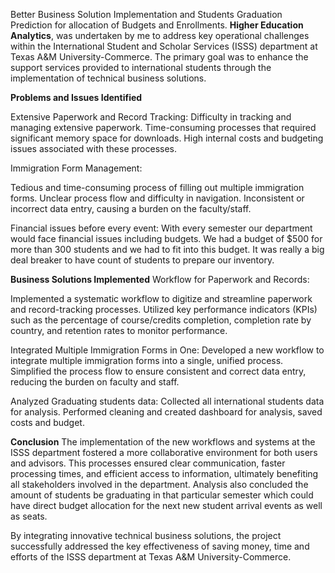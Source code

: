 Better Business Solution Implementation and Students Graduation Prediction for allocation of Budgets and Enrollments.
**Higher Education Analytics**, was undertaken by me to address key operational challenges within the International Student and Scholar Services (ISSS) department at Texas A&M University-Commerce. 
The primary goal was to enhance the support services provided to international students through the implementation of technical business solutions.

**Problems and Issues Identified**

Extensive Paperwork and Record Tracking:
Difficulty in tracking and managing extensive paperwork.
Time-consuming processes that required significant memory space for downloads.
High internal costs and budgeting issues associated with these processes.

Immigration Form Management:

Tedious and time-consuming process of filling out multiple immigration forms.
Unclear process flow and difficulty in navigation.
Inconsistent or incorrect data entry, causing a burden on the faculty/staff.

Financial issues before every event:
With every semester our department would face financial issues including budgets.
We had a budget of $500 for more than 300 students and we had to fit into this budget.
It was really a big deal breaker to have count of students to prepare our inventory.

**Business Solutions Implemented**
Workflow for Paperwork and Records:

Implemented a systematic workflow to digitize and streamline paperwork and record-tracking processes.
Utilized key performance indicators (KPIs) such as the percentage of course/credits completion, completion rate by country, and retention rates to monitor performance.

Integrated Multiple Immigration Forms in One:
Developed a new workflow to integrate multiple immigration forms into a single, unified process.
Simplified the process flow to ensure consistent and correct data entry, reducing the burden on faculty and staff.

Analyzed Graduating students data:
Collected all international students data for analysis.
Performed cleaning and created dashboard for analysis, saved costs and budget.

**Conclusion**
The implementation of the new workflows and systems at the ISSS department fostered a more collaborative environment for both users and advisors. 
This processes ensured clear communication, faster processing times, and efficient access to information, ultimately benefiting all stakeholders involved in the department.
Analysis also concluded the amount of students be graduating in that particular semester which could have direct budget allocation for the next new student arrival events as well as seats.

By integrating innovative technical business solutions, the project successfully addressed the key effectiveness of saving money, time and efforts of the ISSS department at Texas A&M University-Commerce.
